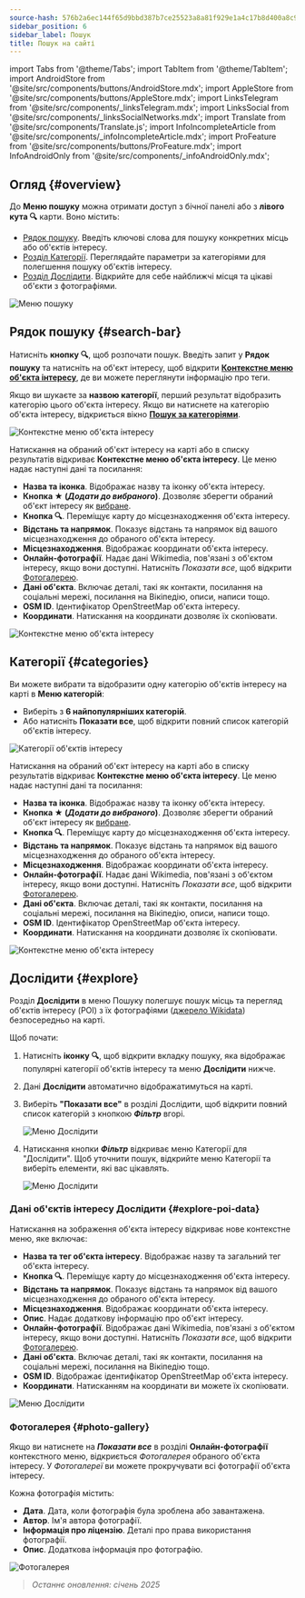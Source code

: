 ```yaml
---
source-hash: 576b2a6ec144f65d9bbd387b7ce25523a8a81f929e1a4c17b8d400a8c97827dd
sidebar_position: 6
sidebar_label: Пошук
title: Пошук на сайті
---
```

import Tabs from '@theme/Tabs';
import TabItem from '@theme/TabItem';
import AndroidStore from '@site/src/components/buttons/AndroidStore.mdx';
import AppleStore from '@site/src/components/buttons/AppleStore.mdx';
import LinksTelegram from '@site/src/components/_linksTelegram.mdx';
import LinksSocial from '@site/src/components/_linksSocialNetworks.mdx';
import Translate from '@site/src/components/Translate.js';
import InfoIncompleteArticle from '@site/src/components/_infoIncompleteArticle.mdx';
import ProFeature from '@site/src/components/buttons/ProFeature.mdx';
import InfoAndroidOnly from '@site/src/components/_infoAndroidOnly.mdx';


<InfoIncompleteArticle/>


## Огляд {#overview}

До **Меню пошуку** можна отримати доступ з бічної панелі або з **лівого кута 🔍** карти. Воно містить:

- [Рядок пошуку](#search-bar). Введіть ключові слова для пошуку конкретних місць або об'єктів інтересу.
- [Розділ Категорії](#categories). Переглядайте параметри за категоріями для полегшення пошуку об'єктів інтересу.
- [Розділ Дослідити](#explore). Відкрийте для себе найближчі місця та цікаві об'єкти з фотографіями.

![Меню пошуку](@site/static/img/web/search.png)


## Рядок пошуку {#search-bar}

Натисніть **кнопку 🔍**, щоб розпочати пошук. Введіть запит у **Рядок пошуку** та натисніть на об'єкт інтересу, щоб відкрити [**Контекстне меню об'єкта інтересу**](#explore-poi-data), де ви можете переглянути інформацію про теги.

Якщо ви шукаєте за **назвою категорії**, перший результат відобразить категорію цього об'єкта інтересу. Якщо ви натиснете на категорію об'єкта інтересу, відкриється вікно [**Пошук за категоріями**](#categories).

![Контекстне меню об'єкта інтересу](@site/static/img/web/context_menu_poi.png)


Натискання на обраний об'єкт інтересу на карті або в списку результатів відкриває **Контекстне меню об'єкта інтересу**. Це меню надає наступні дані та посилання:

- **Назва та іконка**. Відображає назву та іконку об'єкта інтересу.
- **Кнопка ★ (*Додати до вибраного*)**. Дозволяє зберегти обраний об'єкт інтересу як [вибране](../web/web-userdata.mdx#add--edit-favorite).
- **Кнопка 🔍**. Переміщує карту до місцезнаходження об'єкта інтересу.
- **Відстань та напрямок**. Показує відстань та напрямок від вашого місцезнаходження до обраного об'єкта інтересу.
- **Місцезнаходження**. Відображає координати об'єкта інтересу.
- **Онлайн-фотографії**. Надає дані Wikimedia, пов'язані з об'єктом інтересу, якщо вони доступні. Натисніть *Показати все*, щоб відкрити [Фотогалерею](#photo-gallery).
- **Дані об'єкта**. Включає деталі, такі як контакти, посилання на соціальні мережі, посилання на Вікіпедію, описи, написи тощо.
- **OSM ID**. Ідентифікатор OpenStreetMap об'єкта інтересу.
- **Координати**. Натискання на координати дозволяє їх скопіювати.

![Контекстне меню об'єкта інтересу](@site/static/img/web/context_menu_poi_1.png)

## Категорії {#categories}

Ви можете вибрати та відобразити одну категорію об'єктів інтересу на карті в **Меню категорій**:

- Виберіть з **6 найпопулярніших категорій**.
- Або натисніть **Показати все**, щоб відкрити повний список категорій об'єктів інтересу.

![Категорії об'єктів інтересу](@site/static/img/web/categories_poi.png)

Натискання на обраний об'єкт інтересу на карті або в списку результатів відкриває **Контекстне меню об'єкта інтересу**. Це меню надає наступні дані та посилання:

- **Назва та іконка**. Відображає назву та іконку об'єкта інтересу.
- **Кнопка ★ (*Додати до вибраного*)**. Дозволяє зберегти обраний об'єкт інтересу як [вибране](../web/web-userdata.mdx#add--edit-favorite).
- **Кнопка 🔍**. Переміщує карту до місцезнаходження об'єкта інтересу.
- **Відстань та напрямок**. Показує відстань та напрямок від вашого місцезнаходження до обраного об'єкта інтересу.
- **Місцезнаходження**. Відображає координати об'єкта інтересу.
- **Онлайн-фотографії**. Надає дані Wikimedia, пов'язані з об'єктом інтересу, якщо вони доступні. Натисніть *Показати все*, щоб відкрити [Фотогалерею](#photo-gallery).
- **Дані об'єкта**. Включає деталі, такі як контакти, посилання на соціальні мережі, посилання на Вікіпедію, описи, написи тощо.
- **OSM ID**. Ідентифікатор OpenStreetMap об'єкта інтересу.
- **Координати**. Натискання на координати дозволяє їх скопіювати.

![Контекстне меню об'єкта інтересу](@site/static/img/web/categories_poi_1.png)


## Дослідити {#explore}

Розділ **Дослідити** в меню Пошуку полегшує пошук місць та перегляд об'єктів інтересу (POI) з їх фотографіями ([джерело Wikidata](https://www.wikidata.org/)) безпосередньо на карті.


Щоб почати:

1. Натисніть **іконку 🔍**, щоб відкрити вкладку пошуку, яка відображає популярні категорії об'єктів інтересу та меню **Дослідити** нижче.
2. Дані **Дослідити** автоматично відображатимуться на карті.
3. Виберіть **"Показати все"** в розділі Дослідити, щоб відкрити повний список категорій з кнопкою ***Фільтр*** вгорі.

   ![Меню Дослідити](@site/static/img/web/explore.png)

4. Натискання кнопки ***Фільтр*** відкриває меню Категорії для "Дослідити". Щоб уточнити пошук, відкрийте меню Категорії та виберіть елементи, які вас цікавлять.

   ![Меню Дослідити](@site/static/img/web/explore_cat.png)

### Дані об'єктів інтересу Дослідити {#explore-poi-data}

Натискання на зображення об'єкта інтересу відкриває нове контекстне меню, яке включає:

- **Назва та тег об'єкта інтересу**. Відображає назву та загальний тег об'єкта інтересу.
- **Кнопка 🔍**. Переміщує карту до місцезнаходження об'єкта інтересу.
- **Відстань та напрямок**. Показує відстань та напрямок від вашого місцезнаходження до обраного об'єкта інтересу.
- **Місцезнаходження**. Відображає координати об'єкта інтересу.
- **Опис**. Надає додаткову інформацію про об'єкт інтересу.
- **Онлайн-фотографії**. Відображає дані Wikimedia, пов'язані з об'єктом інтересу, якщо вони доступні. Натисніть *Показати все*, щоб відкрити [Фотогалерею](#photo-gallery).
- **Дані об'єкта**. Включає деталі, такі як контакти, посилання на соціальні мережі, посилання на Вікіпедію тощо.
- **OSM ID**. Відображає ідентифікатор OpenStreetMap об'єкта інтересу.
- **Координати**. Натисканням на координати ви можете їх скопіювати.

![Меню Дослідити](@site/static/img/web/poi_context.png)

### Фотогалерея {#photo-gallery}

Якщо ви натиснете на ***Показати все*** в розділі **Онлайн-фотографії** контекстного меню, відкриється *Фотогалерея* обраного об'єкта інтересу.
У *Фотогалереї* ви можете прокручувати всі фотографії об'єкта інтересу.

Кожна фотографія містить:

- **Дата**. Дата, коли фотографія була зроблена або завантажена.
- **Автор**. Ім'я автора фотографії.
- **Інформація про ліцензію**. Деталі про права використання фотографії.
- **Опис**. Додаткова інформація про фотографію.

![Фотогалерея](@site/static/img/web/poi_photo.png)


> *Останнє оновлення: січень 2025*